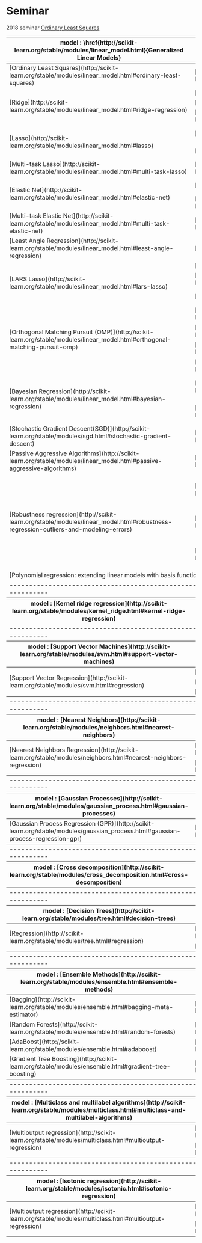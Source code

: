 # Seminar
2018 seminar
[Ordinary Least Squares](http://scikit-learn.org/stable/modules/linear_model.html#ordinary-least-squares)
<table>
    <thead>
        <tr>
            <th>model : \href{http://scikit-learn.org/stable/modules/linear_model.html}{Generalized Linear Models}</th>
            <th>module</th>
            <th>explain</th>
        </tr>
    </thead>
    <tbody>
        <tr>
            <td> [Ordinary Least Squares](http://scikit-learn.org/stable/modules/linear_model.html#ordinary-least-squares) </td>
            <td>[linear_model.LinearRegression](http://scikit-learn.org/stable/modules/generated/sklearn.linear_model.LinearRegression.html#sklearn.linear_model.LinearRegression)</td>
            <td>Ordinary least squares Linear Regression.</td>
        </tr>
        <tr>
            <td rowspan=3>[Ridge](http://scikit-learn.org/stable/modules/linear_model.html#ridge-regression)</td>
            <td>[linear_model.Ridge](http://scikit-learn.org/stable/modules/generated/sklearn.linear_model.Ridge.html#sklearn.linear_model.Ridge)</td>
            <td>Linear least squares with l2 regularization.</td>
        </tr>
        <tr>
            <td>[linear_model.RidgeCV](http://scikit-learn.org/stable/modules/generated/sklearn.linear_model.RidgeCV.html#sklearn.linear_model.RidgeCV)</td>
            <td>Ridge regression with built-in cross-validation.</td>
        </tr>
        <tr>
            <td>[linear_model.ridge_regression](http://scikit-learn.org/stable/modules/generated/sklearn.linear_model.ridge_regression.html#sklearn.linear_model.ridge_regression)</td>
            <td>Solve the ridge equation by the method of normal equations.</td>
        </tr>
        <tr>
            <td rowspan=2>[Lasso](http://scikit-learn.org/stable/modules/linear_model.html#lasso)</td>
            <td>[linear_model.Lasso](http://scikit-learn.org/stable/modules/generated/sklearn.linear_model.Lasso.html#sklearn.linear_model.Lasso)</td>
            <td>Linear Model trained with L1 prior as regularizer (aka the Lasso)</td>
        </tr>
        <tr>
            <td>[linear_model.LassoCV](http://scikit-learn.org/stable/modules/generated/sklearn.linear_model.LassoCV.html#sklearn.linear_model.LassoCV)</td>
            <td>Lasso linear model with iterative fitting along a regularization path</td>
        </tr>
        <tr>
            <td>[Multi-task Lasso](http://scikit-learn.org/stable/modules/linear_model.html#multi-task-lasso)</td>
            <td>[linear_model.MultiTaskLassoCV](http://scikit-learn.org/stable/modules/generated/sklearn.linear_model.MultiTaskLassoCV.html#sklearn.linear_model.MultiTaskLassoCV)</td>
            <td>Multi-task L1/L2 Lasso with built-in cross-validation.</td>
        </tr>
        <tr>
            <td rowspan=2>[Elastic Net](http://scikit-learn.org/stable/modules/linear_model.html#elastic-net)</td>
            <td>[linear_model.ElasticNet](http://scikit-learn.org/stable/modules/generated/sklearn.linear_model.ElasticNet.html#sklearn.linear_model.ElasticNet)</td>
            <td>Linear regression with combined L1 and L2 priors as regularizer.</td>
        </tr>        
        <tr>
            <td>[linear_model.ElasticNetCV](http://scikit-learn.org/stable/modules/generated/sklearn.linear_model.ElasticNetCV.html#sklearn.linear_model.ElasticNetCV)</td>
            <td>Elastic Net model with iterative fitting along a regularization path</td>
        </tr>        
        <tr>
            <td>[Multi-task Elastic Net](http://scikit-learn.org/stable/modules/linear_model.html#multi-task-elastic-net)</td>
            <td>[linear_model.MultiTaskElasticNet](http://scikit-learn.org/stable/modules/generated/sklearn.linear_model.MultiTaskElasticNet.html#sklearn.linear_model.MultiTaskElasticNet)</td>
            <td>Multi-task ElasticNet model trained with L1/L2 mixed-norm as regularizer</td>
        </tr>        
        <tr>
            <td>[Least Angle Regression](http://scikit-learn.org/stable/modules/linear_model.html#least-angle-regression)</td>
            <td>[linear_model.Lars](http://scikit-learn.org/stable/modules/generated/sklearn.linear_model.Lars.html#sklearn.linear_model.Lars)</td>
            <td>Least Angle Regression model a.k.a.</td>
        </tr>        
        <tr>
            <td rowspan=3>[LARS Lasso](http://scikit-learn.org/stable/modules/linear_model.html#lars-lasso)</td>
            <td>[linear_model.LassoLars](http://scikit-learn.org/stable/modules/generated/sklearn.linear_model.LassoLars.html#sklearn.linear_model.LassoLars)</td>
            <td>Lasso model fit with Least Angle Regression a.k.a.</td>
        </tr>        
        <tr>
            <td>[linear_model.LassoLarsCV](http://scikit-learn.org/stable/modules/generated/sklearn.linear_model.LassoLarsCV.html#sklearn.linear_model.LassoLarsCV)</td>
            <td>Cross-validated Lasso, using the LARS algorithm</td>
        </tr>        
        <tr>
            <td>[linear_model.LassoLarsIC](http://scikit-learn.org/stable/modules/generated/sklearn.linear_model.LassoLarsIC.html#sklearn.linear_model.LassoLarsIC)</td>
            <td>Lasso model fit with Lars using BIC or AIC for model selection</td>
        </tr>        
        <tr>
            <td rowspan=4>[Orthogonal Matching Pursuit (OMP)](http://scikit-learn.org/stable/modules/linear_model.html#orthogonal-matching-pursuit-omp)</td>
            <td>[linear_model.OrthogonalMatchingPursuit](http://scikit-learn.org/stable/modules/generated/sklearn.linear_model.OrthogonalMatchingPursuit.html#sklearn.linear_model.OrthogonalMatchingPursuit)</td>
            <td>Orthogonal Matching Pursuit model (OMP)</td>
        </tr>        
        <tr>
            <td>[linear_model.OrthogonalMatchingPursuitCV](http://scikit-learn.org/stable/modules/generated/sklearn.linear_model.OrthogonalMatchingPursuitCV.html#sklearn.linear_model.OrthogonalMatchingPursuitCV)</td>
            <td>Cross-validated Orthogonal Matching Pursuit model (OMP)</td>
        </tr>        
        <tr>
            <td>[linear_model.orthogonal_mp](http://scikit-learn.org/stable/modules/generated/sklearn.linear_model.orthogonal_mp.html#sklearn.linear_model.orthogonal_mp)</td>
            <td>Orthogonal Matching Pursuit (OMP)</td>
        </tr>        
        <tr>
            <td>[linear_model.orthogonal_mp_gram](http://scikit-learn.org/stable/modules/generated/sklearn.linear_model.orthogonal_mp_gram.html#sklearn.linear_model.orthogonal_mp_gram)</td>
            <td>Gram Orthogonal Matching Pursuit (OMP)
</td>
        </tr>
        <tr>
            <td rowspan=2>[Bayesian Regression](http://scikit-learn.org/stable/modules/linear_model.html#bayesian-regression)</td>
            <td>[linear_model.BayesianRidge](http://scikit-learn.org/stable/modules/generated/sklearn.linear_model.BayesianRidge.html#sklearn.linear_model.BayesianRidge)</td>
            <td>[Bayesian ridge regression](http://scikit-learn.org/stable/modules/linear_model.html#bayesian-ridge-regression)</td>
        </tr>
        <tr>
            <td>[linear_model.ARDRegression](http://scikit-learn.org/stable/modules/generated/sklearn.linear_model.ARDRegression.html#sklearn.linear_model.ARDRegression)</td>
            <td>[Bayesian ARD regression](http://scikit-learn.org/stable/modules/linear_model.html#automatic-relevance-determination-ard)</td>
        </tr>
        <tr>
            <td>[Stochastic Gradient Descent(SGD)](http://scikit-learn.org/stable/modules/sgd.html#stochastic-gradient-descent)</td>
            <td>[linear_model.SGDRegressor](http://scikit-learn.org/stable/modules/generated/sklearn.linear_model.SGDRegressor.html#sklearn.linear_model.SGDRegressor)</td>
            <td>Linear model fitted by minimizing a regularized empirical loss with SGD</td>
        </tr>
        <tr>
            <td>[Passive Aggressive Algorithms](http://scikit-learn.org/stable/modules/linear_model.html#passive-aggressive-algorithms)</td>
            <td>[linear_model.PassiveAggressiveRegressor](http://scikit-learn.org/stable/modules/generated/sklearn.linear_model.PassiveAggressiveRegressor.html#sklearn.linear_model.PassiveAggressiveRegressor)</td>
            <td>Passive Aggressive Regressor</td>
        </tr>
        <tr>
            <td rowspan=3>[Robustness regression](http://scikit-learn.org/stable/modules/linear_model.html#robustness-regression-outliers-and-modeling-errors)</td>
            <td>[linear_model.RANSACRegressor](http://scikit-learn.org/stable/modules/generated/sklearn.linear_model.RANSACRegressor.html#sklearn.linear_model.RANSACRegressor)</td>
            <td>[RANSAC (RANdom SAmple Consensus) algorithm](http://scikit-learn.org/stable/modules/linear_model.html#ransac-random-sample-consensus)</td>
        </tr>
        <tr>
            <td>[linear_model.TheilSenRegressor](http://scikit-learn.org/stable/modules/generated/sklearn.linear_model.TheilSenRegressor.html#sklearn.linear_model.TheilSenRegressor)</td>
            <td>[Theil-Sen Estimator: robust multivariate regression model](http://scikit-learn.org/stable/modules/linear_model.html#theil-sen-estimator-generalized-median-based-estimator)</td>
        </tr>
        <tr>
            <td>[linear_model.HuberRegressor](http://scikit-learn.org/stable/modules/generated/sklearn.linear_model.HuberRegressor.html#sklearn.linear_model.HuberRegressor)</td>
            <td>[Linear regression model that is robust to outliers](http://scikit-learn.org/stable/modules/linear_model.html#huber-regression)</td>
        </tr>
        <tr>
            <td colspan=3>[Polynomial regression: extending linear models with basis functions](http://scikit-learn.org/stable/modules/linear_model.html#polynomial-regression-extending-linear-models-with-basis-functions)</td>
        </tr>
        <tr>
            <td colspan=3> ------------------------------------------------------------------------------------------------------------------------------------------------------------------------------------------------------------------</td>
        </tr>
    </tbody>
     <thead>
        <tr>
            <th>model : [Kernel ridge regression](http://scikit-learn.org/stable/modules/kernel_ridge.html#kernel-ridge-regression)</th>
            <th>module : [kernel_ridge.KernelRidge](http://scikit-learn.org/stable/modules/generated/sklearn.kernel_ridge.KernelRidge.html#sklearn.kernel_ridge.KernelRidge)</th>
            <th> </th>
        </tr>
        <td colspan=3> ------------------------------------------------------------------------------------------------------------------------------------------------------------------------------------------------------------------</td>
    </thead>
    <tbody>
    <thead>
        <tr>
            <th>model : [Support Vector Machines](http://scikit-learn.org/stable/modules/svm.html#support-vector-machines)</th>
            <th>module</th>
            <th>explain</th>
        </tr>
    </thead>
    <tbody>
        <tr>
            <td rowspan=3>[Support Vector Regression](http://scikit-learn.org/stable/modules/svm.html#regression)</td>
            <td>[svm.LinearSVR](http://scikit-learn.org/stable/modules/generated/sklearn.svm.LinearSVR.html#sklearn.svm.LinearSVR)</td>
            <td>Linear Support Vector Regression.</td>
        </tr>
        <tr>
            <td>[svm.NuSVR](http://scikit-learn.org/stable/modules/generated/sklearn.svm.NuSVR.html#sklearn.svm.NuSVR)</td>
            <td>Nu Support Vector Regression.</td>
        </tr>
        <tr>
            <td>[svm.SVR](http://scikit-learn.org/stable/modules/generated/sklearn.svm.SVR.html#sklearn.svm.SVR)</td>
            <td>Epsilon-Support Vector Regression.</td>
        </tr>
    </tbody>
    <td colspan=3> ------------------------------------------------------------------------------------------------------------------------------------------------------------------------------------------------------------------</td>
        <thead>
        <tr>
            <th>model : [Nearest Neighbors](http://scikit-learn.org/stable/modules/neighbors.html#nearest-neighbors)</th>
            <th>module</th>
            <th>explain</th>
        </tr>
    </thead>
    <tbody>
        <tr>
            <td rowspan=3>[Nearest Neighbors Regression](http://scikit-learn.org/stable/modules/neighbors.html#nearest-neighbors-regression)</td>
            <td>[neighbors.KNeighborsRegressor](http://scikit-learn.org/stable/modules/generated/sklearn.neighbors.KNeighborsRegressor.html#sklearn.neighbors.KNeighborsRegressor)</td>
            <td>Regression based on k-nearest neighbors.</td>
        </tr>
        <tr>
            <td>[neighbors.RadiusNeighborsRegressor](http://scikit-learn.org/stable/modules/generated/sklearn.neighbors.RadiusNeighborsRegressor.html#sklearn.neighbors.RadiusNeighborsRegressor)</td>
            <td>Regression based on neighbors within a fixed radius.</td>
        </tr>
    </tbody>
    <td colspan=3> ------------------------------------------------------------------------------------------------------------------------------------------------------------------------------------------------------------------</td>
    <thead>
        <tr>
            <th>model : [Gaussian Processes](http://scikit-learn.org/stable/modules/gaussian_process.html#gaussian-processes)</th>
            <th>module</th>
            <th>explain</th>
        </tr>
    </thead>
    <tbody>
        <tr>
            <td>[Gaussian Process Regression (GPR)](http://scikit-learn.org/stable/modules/gaussian_process.html#gaussian-process-regression-gpr)</td>
            <td>[gaussian_process.GaussianProcessRegressor](http://scikit-learn.org/stable/modules/generated/sklearn.gaussian_process.GaussianProcessRegressor.html#sklearn.gaussian_process.GaussianProcessRegressor)</td>
            <td>Gaussian process regression (GPR).</td>
        </tr>
    </tbody>
        <td colspan=3> ------------------------------------------------------------------------------------------------------------------------------------------------------------------------------------------------------------------</td>
    <thead>
        <tr>
            <th>model : [Cross decomposition](http://scikit-learn.org/stable/modules/cross_decomposition.html#cross-decomposition)</th>
            <th>module : [sklearn.cross_decomposition.PLSRegression](http://scikit-learn.org/stable/modules/generated/sklearn.cross_decomposition.PLSRegression.html#sklearn-cross-decomposition-plsregression)</th>
            <th> </th>
        </tr>
    </thead>
                    <td colspan=3> ------------------------------------------------------------------------------------------------------------------------------------------------------------------------------------------------------------------</td>
    <thead>
        <tr>
            <th>model : [Decision Trees](http://scikit-learn.org/stable/modules/tree.html#decision-trees)</th>
            <th>module</th>
            <th>explain</th>
        </tr>
    </thead>
    <tbody>
        <tr>
            <td rowspan=2>[Regression](http://scikit-learn.org/stable/modules/tree.html#regression)</td>
            <td>[tree.DecisionTreeRegressor](http://scikit-learn.org/stable/modules/generated/sklearn.tree.DecisionTreeRegressor.html#sklearn.tree.DecisionTreeRegressor)</td>
            <td>A decision tree regressor.</td>
        </tr>
         <tr>
            <td>[tree.ExtraTreeRegressor](http://scikit-learn.org/stable/modules/classes.html#module-sklearn.tree)</td>
            <td>An extremely randomized tree regressor.</td>
        </tr>
    </tbody>
                        <td colspan=3> ------------------------------------------------------------------------------------------------------------------------------------------------------------------------------------------------------------------</td>
    <thead>
        <tr>
            <th>model : [Ensemble Methods](http://scikit-learn.org/stable/modules/ensemble.html#ensemble-methods)</th>
            <th>module : [sklearn.ensemble](http://scikit-learn.org/stable/modules/classes.html#module-sklearn.ensemble)</th>
            <th>explain</th>
        </tr>
    </thead>
    <tbody>
        <tr>
            <td>[Bagging](http://scikit-learn.org/stable/modules/ensemble.html#bagging-meta-estimator)</td>
            <td>[ensemble.BaggingRegressor](http://scikit-learn.org/stable/modules/generated/sklearn.ensemble.BaggingRegressor.html#sklearn.ensemble.BaggingRegressor)</td>
            <td>A Bagging regressor..</td>
        </tr>
         <tr>
            <td>[Random Forests](http://scikit-learn.org/stable/modules/ensemble.html#random-forests)</td>
            <td>[ensemble.RandomForestRegressor](http://scikit-learn.org/stable/modules/generated/sklearn.ensemble.RandomForestRegressor.html#sklearn.ensemble.RandomForestRegressor)</td>
            <td>A random forest regressor.</td>
        </tr>
         <tr>
            <td>[AdaBoost](http://scikit-learn.org/stable/modules/ensemble.html#adaboost)</td>
            <td>[ensemble.AdaBoostRegressor](http://scikit-learn.org/stable/modules/generated/sklearn.ensemble.AdaBoostRegressor.html#sklearn.ensemble.AdaBoostRegressor)</td>
            <td>An AdaBoost regressor.</td>
        </tr>
         <tr>
            <td>[Gradient Tree Boosting](http://scikit-learn.org/stable/modules/ensemble.html#gradient-tree-boosting)</td>
            <td>[ensemble.GradientBoostingRegressor](http://scikit-learn.org/stable/modules/generated/sklearn.ensemble.GradientBoostingRegressor.html#sklearn.ensemble.GradientBoostingRegressor)</td>
            <td>Gradient Boosting for regression.</td>
        </tr>
    </tbody>
                        <td colspan=3> ------------------------------------------------------------------------------------------------------------------------------------------------------------------------------------------------------------------</td>
    <thead>
        <tr>
            <th>model : [Multiclass and multilabel algorithms](http://scikit-learn.org/stable/modules/multiclass.html#multiclass-and-multilabel-algorithms)</th>
            <th>module</th>
            <th>explain</th>
        </tr>
    </thead>
    <tbody>
        <tr>
            <td rowspan=2>[Multioutput regression](http://scikit-learn.org/stable/modules/multiclass.html#multioutput-regression)</td>
            <td>[multioutput.MultiOutputRegressor](http://scikit-learn.org/stable/modules/generated/sklearn.multioutput.MultiOutputRegressor.html#sklearn.multioutput.MultiOutputRegressor)</td>
            <td>Multi target regression.</td>
        </tr>
         <tr>
            <td>[multioutput.RegressorChain](http://scikit-learn.org/stable/modules/generated/sklearn.multioutput.RegressorChain.html#sklearn.multioutput.RegressorChain)</td>
            <td>(base_estimator)A multi-label model that arranges regressions into a chain.</td>
        </tr>
    </tbody>
                            <td colspan=3> ------------------------------------------------------------------------------------------------------------------------------------------------------------------------------------------------------------------</td>
    <thead>
        <tr>
            <th>model : [Isotonic regression](http://scikit-learn.org/stable/modules/isotonic.html#isotonic-regression)</th>
            <th>module : [isotonic.IsotonicRegression](http://scikit-learn.org/stable/modules/generated/sklearn.isotonic.IsotonicRegression.html#sklearn.isotonic.IsotonicRegression)</th>
            <th>explain</th>
        </tr>
    </thead>
    <tbody>
        <tr>
            <td rowspan=2>[Multioutput regression](http://scikit-learn.org/stable/modules/multiclass.html#multioutput-regression)</td>
            <td>[multioutput.MultiOutputRegressor](http://scikit-learn.org/stable/modules/generated/sklearn.multioutput.MultiOutputRegressor.html#sklearn.multioutput.MultiOutputRegressor)</td>
            <td>Multi target regression.</td>
        </tr>
         <tr>
            <td>[multioutput.RegressorChain](http://scikit-learn.org/stable/modules/generated/sklearn.multioutput.RegressorChain.html#sklearn.multioutput.RegressorChain)</td>
            <td>(base_estimator)A multi-label model that arranges regressions into a chain.</td>
        </tr>
    </tbody>
</table>
